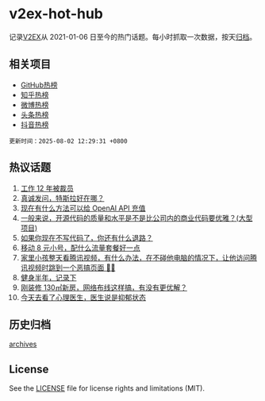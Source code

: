 # v2ex-hot-hub

 记录[V2EX](https://www.v2ex.com/)从 2021-01-06 日至今的热门话题。每小时抓取一次数据，按天[归档](archives)。
 
 ## 相关项目

- [GitHub热榜](https://github.com/lonnyzhang423/github-hot-hub)
- [知乎热榜](https://github.com/lonnyzhang423/zhihu-hot-hub)
- [微博热榜](https://github.com/lonnyzhang423/weibo-hot-hub)
- [头条热榜](https://github.com/lonnyzhang423/toutiao-hot-hub)
- [抖音热榜](https://github.com/lonnyzhang423/douyin-hot-hub)


 `更新时间：2025-08-02 12:29:31 +0800`

## 热议话题

1. [工作 12 年被裁员](https://www.v2ex.com/t/1149296)
1. [真诚发问，特斯拉好在哪？](https://www.v2ex.com/t/1149297)
1. [现在有什么方法可以给 OpenAI API 充值](https://www.v2ex.com/t/1149303)
1. [一般来说，开源代码的质量和水平是不是比公司内的商业代码要优雅？(大型项目)](https://www.v2ex.com/t/1149306)
1. [如果你现在不写代码了，你还有什么退路？](https://www.v2ex.com/t/1149335)
1. [移动 8 元小号，配什么流量套餐好一点](https://www.v2ex.com/t/1149265)
1. [家里小孩整天看腾讯视频，有什么办法，在不碰他电脑的情况下，让他访问腾讯视频时跳到一个恶搞页面 😤😤](https://www.v2ex.com/t/1149373)
1. [健身半年，记录下](https://www.v2ex.com/t/1149269)
1. [刚装修 130㎡新房，网络布线这样搞，有没有更优解？](https://www.v2ex.com/t/1149318)
1. [今天去看了心理医生，医生说是抑郁状态](https://www.v2ex.com/t/1149372)

## 历史归档

[archives](archives)

## License

See the [LICENSE](LICENSE) file for license rights and limitations (MIT).
